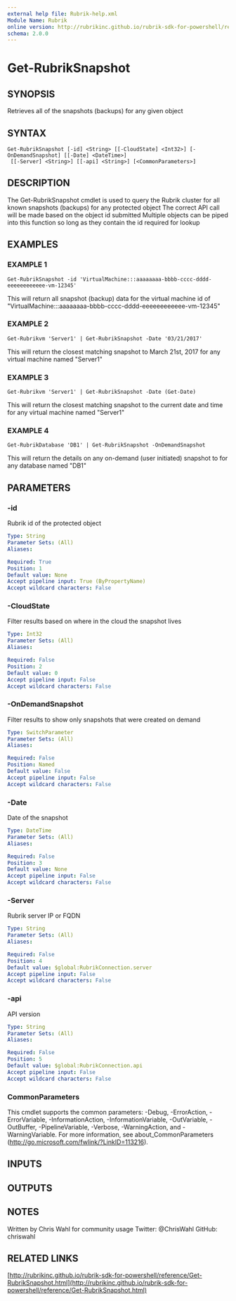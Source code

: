 ```yaml
---
external help file: Rubrik-help.xml
Module Name: Rubrik
online version: http://rubrikinc.github.io/rubrik-sdk-for-powershell/reference/Get-RubrikSnapshot.html
schema: 2.0.0
---
```


# Get-RubrikSnapshot

## SYNOPSIS
Retrieves all of the snapshots (backups) for any given object

## SYNTAX

```
Get-RubrikSnapshot [-id] <String> [[-CloudState] <Int32>] [-OnDemandSnapshot] [[-Date] <DateTime>]
 [[-Server] <String>] [[-api] <String>] [<CommonParameters>]
```

## DESCRIPTION
The Get-RubrikSnapshot cmdlet is used to query the Rubrik cluster for all known snapshots (backups) for any protected object
The correct API call will be made based on the object id submitted
Multiple objects can be piped into this function so long as they contain the id required for lookup

## EXAMPLES

### EXAMPLE 1
```
Get-RubrikSnapshot -id 'VirtualMachine:::aaaaaaaa-bbbb-cccc-dddd-eeeeeeeeeeee-vm-12345'
```

This will return all snapshot (backup) data for the virtual machine id of "VirtualMachine:::aaaaaaaa-bbbb-cccc-dddd-eeeeeeeeeeee-vm-12345"

### EXAMPLE 2
```
Get-Rubrikvm 'Server1' | Get-RubrikSnapshot -Date '03/21/2017'
```

This will return the closest matching snapshot to March 21st, 2017 for any virtual machine named "Server1"

### EXAMPLE 3
```
Get-Rubrikvm 'Server1' | Get-RubrikSnapshot -Date (Get-Date)
```

This will return the closest matching snapshot to the current date and time for any virtual machine named "Server1"

### EXAMPLE 4
```
Get-RubrikDatabase 'DB1' | Get-RubrikSnapshot -OnDemandSnapshot
```

This will return the details on any on-demand (user initiated) snapshot to for any database named "DB1"

## PARAMETERS

### -id
Rubrik id of the protected object

```yaml
Type: String
Parameter Sets: (All)
Aliases:

Required: True
Position: 1
Default value: None
Accept pipeline input: True (ByPropertyName)
Accept wildcard characters: False
```

### -CloudState
Filter results based on where in the cloud the snapshot lives

```yaml
Type: Int32
Parameter Sets: (All)
Aliases:

Required: False
Position: 2
Default value: 0
Accept pipeline input: False
Accept wildcard characters: False
```

### -OnDemandSnapshot
Filter results to show only snapshots that were created on demand

```yaml
Type: SwitchParameter
Parameter Sets: (All)
Aliases:

Required: False
Position: Named
Default value: False
Accept pipeline input: False
Accept wildcard characters: False
```

### -Date
Date of the snapshot

```yaml
Type: DateTime
Parameter Sets: (All)
Aliases:

Required: False
Position: 3
Default value: None
Accept pipeline input: False
Accept wildcard characters: False
```

### -Server
Rubrik server IP or FQDN

```yaml
Type: String
Parameter Sets: (All)
Aliases:

Required: False
Position: 4
Default value: $global:RubrikConnection.server
Accept pipeline input: False
Accept wildcard characters: False
```

### -api
API version

```yaml
Type: String
Parameter Sets: (All)
Aliases:

Required: False
Position: 5
Default value: $global:RubrikConnection.api
Accept pipeline input: False
Accept wildcard characters: False
```

### CommonParameters
This cmdlet supports the common parameters: -Debug, -ErrorAction, -ErrorVariable, -InformationAction, -InformationVariable, -OutVariable, -OutBuffer, -PipelineVariable, -Verbose, -WarningAction, and -WarningVariable.
For more information, see about_CommonParameters (http://go.microsoft.com/fwlink/?LinkID=113216).

## INPUTS

## OUTPUTS

## NOTES
Written by Chris Wahl for community usage
Twitter: @ChrisWahl
GitHub: chriswahl

## RELATED LINKS

[http://rubrikinc.github.io/rubrik-sdk-for-powershell/reference/Get-RubrikSnapshot.html](http://rubrikinc.github.io/rubrik-sdk-for-powershell/reference/Get-RubrikSnapshot.html)

